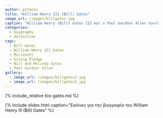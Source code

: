 ```yaml
---
author: p17anto
title: "William Henry III (Bill) Gates"
image_url: /images/billgates.jpg
caption: "William Henry (Bill) Gates III και ο Paul Gardner Allen συνίδρυσαν την εταιρεία Microsoft, η οποία εξελίχτηκε στην μεγαλύτερη εταιρεία λογισμικού για ηλεκτρονικούς υπολογιστές παγκοσμίως"
categories:
  - biography
  - definition
tags:
  - Bill Gates
  - William Henry III Gates
  - Microsoft
  - Giving Pledge
  - Bill and Melinda Gates
  - Paul Gardner Allen
gallery:
  - image_url: /images/billgates2.jpg
  - image_url: /images/billgates3.jpg
---
```


{% include_relative bio-gates.md %}

{% include slides.html caption="Εικόνες για την βιογραφία του William Henry III (Bill) Gates" %}

